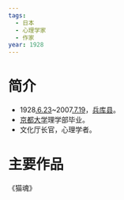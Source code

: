 ```yaml
---
tags:
  - 日本
  - 心理学家
  - 作家
year: 1928
---
```

# 简介

- 1928[.6.23](2024-06-23.md)~2007[.7.19](2024-07-19.md)，[兵库县](兵库县.md)。
- [京都大学](京都大学.md)理学部毕业。
- 文化厅长官，心理学者。
# 主要作品

《猫魂》